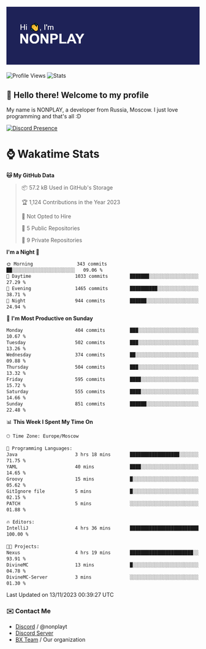 ![Discord Presence](./header.png)
<br></br>
![Profile Views](https://komarev.com/ghpvc/?username=NONPLAYT&color=blue&style=for-the-badge)
![Stats](https://img.shields.io/badge/0%25-OPTIMIZED-orange?style=for-the-badge)


## :wave: Hello there! Welcome to my profile

My name is NONPLAY, a developer from Russia, Moscow. I just love programming and that's all :D

[![Discord Presence](https://lanyard.cnrad.dev/api/597087584090587177?showDisplayName=true)](https://discord.com/users/597087584090587177) 

# ⌚ Wakatime Stats

<!--START_SECTION:waka-->
**🐱 My GitHub Data** 

> 📦 57.2 kB Used in GitHub's Storage 
 > 
> 🏆 1,124 Contributions in the Year 2023
 > 
> 🚫 Not Opted to Hire
 > 
> 📜 5 Public Repositories 
 > 
> 🔑 9 Private Repositories 
 > 
**I'm a Night 🦉** 

```text
🌞 Morning                343 commits         ██░░░░░░░░░░░░░░░░░░░░░░░   09.06 % 
🌆 Daytime                1033 commits        ███████░░░░░░░░░░░░░░░░░░   27.29 % 
🌃 Evening                1465 commits        ██████████░░░░░░░░░░░░░░░   38.71 % 
🌙 Night                  944 commits         ██████░░░░░░░░░░░░░░░░░░░   24.94 % 
```
📅 **I'm Most Productive on Sunday** 

```text
Monday                   404 commits         ███░░░░░░░░░░░░░░░░░░░░░░   10.67 % 
Tuesday                  502 commits         ███░░░░░░░░░░░░░░░░░░░░░░   13.26 % 
Wednesday                374 commits         ██░░░░░░░░░░░░░░░░░░░░░░░   09.88 % 
Thursday                 504 commits         ███░░░░░░░░░░░░░░░░░░░░░░   13.32 % 
Friday                   595 commits         ████░░░░░░░░░░░░░░░░░░░░░   15.72 % 
Saturday                 555 commits         ████░░░░░░░░░░░░░░░░░░░░░   14.66 % 
Sunday                   851 commits         ██████░░░░░░░░░░░░░░░░░░░   22.48 % 
```


📊 **This Week I Spent My Time On** 

```text
🕑︎ Time Zone: Europe/Moscow

💬 Programming Languages: 
Java                     3 hrs 18 mins       ██████████████████░░░░░░░   71.75 % 
YAML                     40 mins             ████░░░░░░░░░░░░░░░░░░░░░   14.65 % 
Groovy                   15 mins             █░░░░░░░░░░░░░░░░░░░░░░░░   05.62 % 
GitIgnore file           5 mins              █░░░░░░░░░░░░░░░░░░░░░░░░   02.15 % 
PATCH                    5 mins              ░░░░░░░░░░░░░░░░░░░░░░░░░   01.88 % 

🔥 Editors: 
IntelliJ                 4 hrs 36 mins       █████████████████████████   100.00 % 

🐱‍💻 Projects: 
Nexus                    4 hrs 19 mins       ███████████████████████░░   93.91 % 
DivineMC                 13 mins             █░░░░░░░░░░░░░░░░░░░░░░░░   04.78 % 
DivineMC-Server          3 mins              ░░░░░░░░░░░░░░░░░░░░░░░░░   01.30 % 
```


 Last Updated on 13/11/2023 00:39:27 UTC
<!--END_SECTION:waka-->

### ✉️ Contact Me

- [Discord](https://discord.com/users/597087584090587177) / @nonplayt
- [Discord Server](https://discord.gg/p7cxhw7E2M)
- [BX Team](https://github.com/BX-Team) / Our organization

